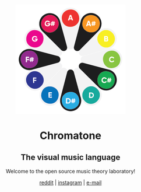 <p align="center">
  <p align="center">
    <a href="www.chromatone.center" target="_blank">
      <img src="https://raw.githubusercontent.com/chromatone/chromatone.center/master/public/media/logo/300.png" />
    </a>
  </p>
  <h1 align="center">Chromatone</h1>

  <h2 align="center">The visual music language</h2>

  <p align="center">
    Welcome to the open source music theory laboratory!
  </p>

<p align="center" >
  <a  href="https://www.reddit.com/r/chromatone" target="_blank"> reddit</a> |
  <a  href="https://instagram.com/chromatone.center" target="_blank" data-v-34396f4b="">instagram</a> |
  <a  href="mailto:support@chromatone.center">e-mail</a> 

</p>
